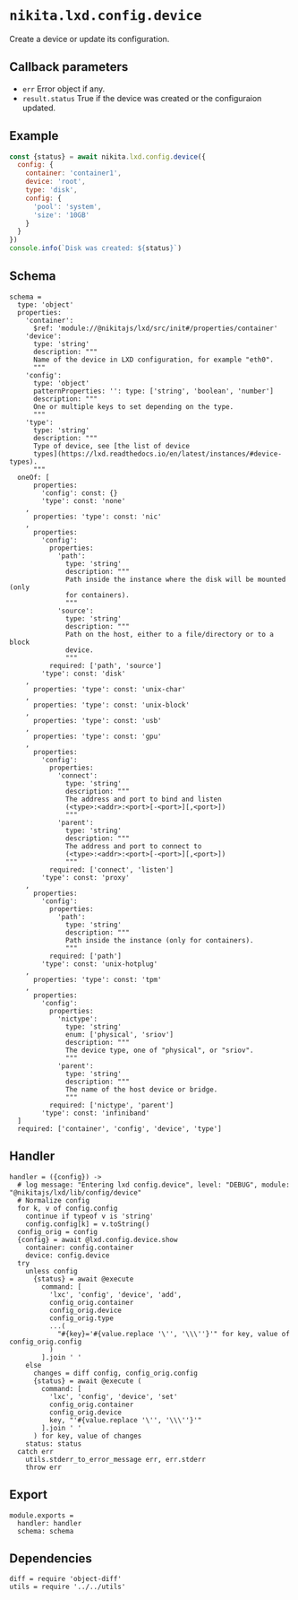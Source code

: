 
# `nikita.lxd.config.device`

Create a device or update its configuration.

## Callback parameters

* `err`
  Error object if any.
* `result.status`
  True if the device was created or the configuraion updated.

## Example

```js
const {status} = await nikita.lxd.config.device({
  config: {
    container: 'container1',
    device: 'root',
    type: 'disk',
    config: {
      'pool': 'system',
      'size': '10GB'
    }
  }
})
console.info(`Disk was created: ${status}`)
```

## Schema

    schema =
      type: 'object'
      properties:
        'container':
          $ref: 'module://@nikitajs/lxd/src/init#/properties/container'
        'device':
          type: 'string'
          description: """
          Name of the device in LXD configuration, for example "eth0".
          """
        'config':
          type: 'object'
          patternProperties: '': type: ['string', 'boolean', 'number']
          description: """
          One or multiple keys to set depending on the type.
          """
        'type':
          type: 'string'
          description: """
          Type of device, see [the list of device
          types](https://lxd.readthedocs.io/en/latest/instances/#device-types).
          """
      oneOf: [
          properties:
            'config': const: {}
            'type': const: 'none'
        ,
          properties: 'type': const: 'nic'
        ,
          properties:
            'config':
              properties:
                'path':
                  type: 'string'
                  description: """
                  Path inside the instance where the disk will be mounted (only
                  for containers).
                  """
                'source':
                  type: 'string'
                  description: """
                  Path on the host, either to a file/directory or to a block
                  device.
                  """
              required: ['path', 'source']
            'type': const: 'disk'
        ,
          properties: 'type': const: 'unix-char'
        ,
          properties: 'type': const: 'unix-block'
        ,
          properties: 'type': const: 'usb'
        ,
          properties: 'type': const: 'gpu'
        ,
          properties:
            'config':
              properties:
                'connect':
                  type: 'string'
                  description: """
                  The address and port to bind and listen
                  (<type>:<addr>:<port>[-<port>][,<port>])
                  """
                'parent':
                  type: 'string'
                  description: """
                  The address and port to connect to
                  (<type>:<addr>:<port>[-<port>][,<port>])
                  """
              required: ['connect', 'listen']
            'type': const: 'proxy'
        ,
          properties:
            'config':
              properties:
                'path':
                  type: 'string'
                  description: """
                  Path inside the instance (only for containers).
                  """
              required: ['path']
            'type': const: 'unix-hotplug'
        ,
          properties: 'type': const: 'tpm'
        ,
          properties:
            'config':
              properties:
                'nictype':
                  type: 'string'
                  enum: ['physical', 'sriov']
                  description: """
                  The device type, one of "physical", or "sriov".
                  """
                'parent':
                  type: 'string'
                  description: """
                  The name of the host device or bridge.
                  """
              required: ['nictype', 'parent']
            'type': const: 'infiniband'
      ]
      required: ['container', 'config', 'device', 'type']

## Handler

    handler = ({config}) ->
      # log message: "Entering lxd config.device", level: "DEBUG", module: "@nikitajs/lxd/lib/config/device"
      # Normalize config
      for k, v of config.config
        continue if typeof v is 'string'
        config.config[k] = v.toString()
      config_orig = config
      {config} = await @lxd.config.device.show
        container: config.container
        device: config.device
      try
        unless config
          {status} = await @execute
            command: [
              'lxc', 'config', 'device', 'add',
              config_orig.container
              config_orig.device
              config_orig.type
              ...(
                "#{key}='#{value.replace '\'', '\\\''}'" for key, value of config_orig.config
              )
            ].join ' '
        else
          changes = diff config, config_orig.config
          {status} = await @execute (
            command: [
              'lxc', 'config', 'device', 'set'
              config_orig.container
              config_orig.device
              key, "'#{value.replace '\'', '\\\''}'"
            ].join ' '
          ) for key, value of changes
        status: status
      catch err
        utils.stderr_to_error_message err, err.stderr
        throw err

## Export

    module.exports =
      handler: handler
      schema: schema

## Dependencies

    diff = require 'object-diff'
    utils = require '../../utils'
